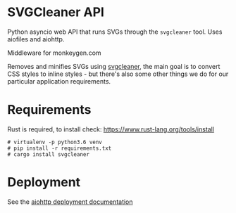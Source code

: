 # SVGCleaner API

Python asyncio web API that runs SVGs through the `svgcleaner` tool. Uses aiofiles and aiohttp.

Middleware for monkeygen.com

Removes and minifies SVGs using [svgcleaner](https://github.com/RazrFalcon/svgcleaner), the main goal is to convert CSS styles to inline styles - but there's also some other things we do for our particular application requirements.

# Requirements

Rust is required, to install check: https://www.rust-lang.org/tools/install

```
# virtualenv -p python3.6 venv
# pip install -r requirements.txt
# cargo install svgcleaner
```

# Deployment

See the [aiohttp deployment documentation](https://docs.aiohttp.org/en/stable/deployment.html)